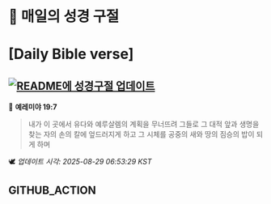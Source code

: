 # 🙏 매일의 성경 구절
# [Daily Bible verse]
## [![README에 성경구절 업데이트](https://github.com/DONGSUKA/first_test/actions/workflows/update-readme-bible.yml/badge.svg)](https://github.com/DONGSUKA/first_test/actions/workflows/update-readme-bible.yml)
<!-- START_BIBLE_VERSE -->
📖 **예레미야 19:7**
> 내가 이 곳에서 유다와 예루살렘의 계획을 무너뜨려 그들로 그 대적 앞과 생명을 찾는 자의 손의 칼에 엎드러지게 하고 그 시체를 공중의 새와 땅의 짐승의 밥이 되게 하며

🕊️ _업데이트 시각: 2025-08-29 06:53:29 KST_
  <!-- END_BIBLE_VERSE -->
## GITHUB_ACTION
